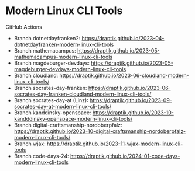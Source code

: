 # Modern Linux CLI Tools

GitHub Actions

- Branch dotnetdayfranken2: https://draptik.github.io/2023-04-dotnetdayfranken-modern-linux-cli-tools
- Branch mathemacampus: https://draptik.github.io/2023-05-mathemacampus-modern-linux-cli-tools
- Branch magdeburger-devdays: https://draptik.github.io/2023-05-magdeburger-devdays-modern-linux-cli-tools
- Branch cloudland: https://draptik.github.io/2023-06-cloudland-modern-linux-cli-tools/
- Branch socrates-day-franken: https://draptik.github.io/2023-06-socrates-day-franken-cloudland-modern-linux-cli-tools/
- Branch socrates-day-at (Linz): https://draptik.github.io/2023-09-socrates-day-at-modern-linux-cli-tools/
- Branch kanddinsky-openspace: https://draptik.github.io/2023-10-kandddinsky-openspace-modern-linux-cli-tools/
- Branch digital-craftsmanship-nordoberpfalz: https://draptik.github.io/2023-10-digital-craftsmanship-nordoberpfalz-modern-linux-cli-tools/
- Branch wjax: https://draptik.github.io/2023-11-wjax-modern-linux-cli-tools
- Branch code-days-24: https://draptik.github.io/2024-01-code-days-modern-linux-cli-tools
